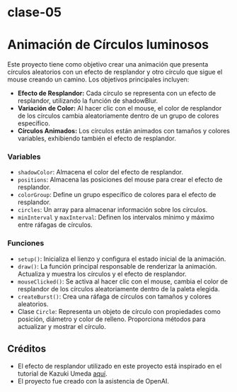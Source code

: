 # clase-05
# Animación de Círculos luminosos

Este proyecto tiene como objetivo crear una animación que presenta círculos aleatorios con un efecto de resplandor y otro círculo que sigue el mouse creando un camino. Los objetivos principales incluyen:

- **Efecto de Resplandor:** Cada círculo se representa con un efecto de resplandor, utilizando la función de shadowBlur.
- **Variación de Color:** Al hacer clic con el mouse, el color de resplandor de los círculos cambia aleatoriamente dentro de un grupo de colores específico.
- **Círculos Animados:** Los círculos están animados con tamaños y colores variables, exhibiendo también el efecto de resplandor.

### Variables

- `shadowColor`: Almacena el color del efecto de resplandor.
- `positions`: Almacena las posiciones del mouse para crear el efecto de resplandor.
- `colorGroup`: Define un grupo específico de colores para el efecto de resplandor.
- `circles`: Un array para almacenar información sobre los círculos.
- `minInterval` y `maxInterval`: Definen los intervalos mínimo y máximo entre ráfagas de círculos.

### Funciones

- `setup()`: Inicializa el lienzo y configura el estado inicial de la animación.
- `draw()`: La función principal responsable de renderizar la animación. Actualiza y muestra los círculos y el efecto de resplandor.
- `mouseClicked()`: Se activa al hacer clic con el mouse, cambia el color de resplandor de los círculos aleatoriamente dentro de la paleta elegida.
- `createBurst()`: Crea una ráfaga de círculos con tamaños y colores aleatorios.
- Clase `Circle`: Representa un objeto de círculo con propiedades como posición, diámetro y color de relleno. Proporciona métodos para actualizar y mostrar el círculo.

## Créditos

- El efecto de resplandor utilizado en este proyecto está inspirado en el tutorial de Kazuki Umeda [aquí](https://www.youtube.com/watch?v=iIWH3IUYHzM).
- El proyecto fue creado con la asistencia de OpenAI.
